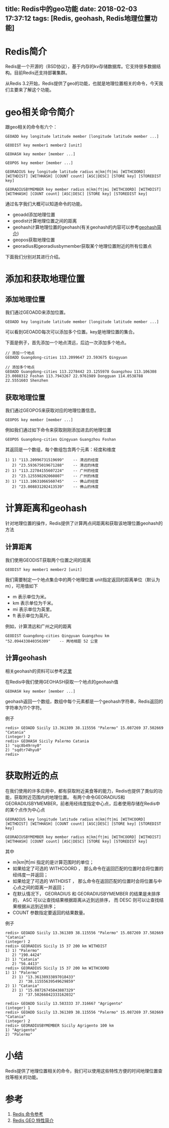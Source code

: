 title: Redis中的geo功能
date: 2018-02-03 17:37:12
tags: [Redis, geohash, Redis地理位置功能]
---

# Redis简介
Redis是一个开源的（BSD协议），基于内存的kv存储数据库。它支持很多数据结构。目前Redis还支持部署集群。

从Redis 3.2开始，Redis提供了geo的功能，也就是地理位置相关的命令，今天我们主要来了解这个功能。

<!-- more -->

# geo相关命令简介
跟geo相关的命令有六个：
```
GEOADD key longitude latitude member [longitude latitude member ...]

GEODIST key member1 member2 [unit]

GEOHASH key member [member ...]

GEOPOS key member [member ...]

GEORADIUS key longitude latitude radius m|km|ft|mi [WITHCOORD] [WITHDIST] [WITHHASH] [COUNT count] [ASC|DESC] [STORE key] [STOREDIST key]

GEORADIUSBYMEMBER key member radius m|km|ft|mi [WITHCOORD] [WITHDIST] [WITHHASH] [COUNT count] [ASC|DESC] [STORE key] [STOREDIST key]
```
通过名字我们大概可以知道命令的功能。
* geoadd添加地理位置
* geodist计算地理位置之间的距离
* geohash计算地理位置的geohash(有关geohash的内容可以参考[geohash简介][3])
* geopos获取地理位置
* georadius和georadiusbymember获取某个地理位置附近的所有位置点

下面我们分别对其进行介绍。

# 添加和获取地理位置

## 添加地理位置
我们通过GEOADD来添加位置。
```
GEOADD key longitude latitude member [longitude latitude member ...]
```
可以看到GEOADD每次可以添加多个位置。key是地理位置的集合。

下面是例子，首先添加一个地点清远，后边一次添加多个地点。
```
// 添加一个地点
GEOADD Guangdong-cities 113.2099647 23.593675 Qingyuan

// 添加多个地点
GEOADD Guangdong-cities 113.2278442 23.1255978 Guangzhou 113.106308 23.0088312 Foshan 113.7943267 22.9761989 Dongguan 114.0538788 22.5551603 Shenzhen
```

## 获取地理位置
我们通过GEOPOS来获取对应的地理位置信息。
```
GEOPOS key member [member ...]
```
例如我们通过如下命令来获取刚刚添加进去的地理位置
```
GEOPOS Guangdong-cities Qingyuan Guangzhou Foshan
```
其返回是一个数组，每个数组包含两个元素：经度和维度
```
1) 1) "113.20996731519699"    -- 清远的经度
   2) "23.593675019671288"    -- 清远的纬度
2) 1) "113.22784155607224"    -- 广州的经度
   2) "23.125598202060807"    -- 广州的纬度
3) 1) "113.10631066560745"    -- 佛山的经度
   2) "23.008831202413539"    -- 佛山的纬度
```

# 计算距离和geohash
针对地理位置的操作，Redis提供了计算两点间距离和获取该地理位置geohash的方法

## 计算距离
我们使用GEODIST获取两个位置之间的距离
```
GEODIST key member1 member2 [unit]
```
我们需要制定一个地点集合中的两个地理位置
unit指定返回的距离单位（默认为m），可用值如下
* m 表示单位为米。
* km 表示单位为千米。
* mi 表示单位为英里。
* ft 表示单位为英尺。

例如，计算清远和广州之间的距离
```
GEODIST Guangdong-cities Qingyuan Guangzhou km
"52.094433840356309"    -- 两地相距 52 公里
```

## 计算geohash
相关geohash的资料可以参考[这里][3]

在Redis中我们使用GEOHASH获取一个地点的geohash值
```
GEOHASH key member [member ...]
```
geohash返回一个数组，数组中每个元素都是一个geohash字符串，Redis返回的字符串为11个字符。

例子
```
redis> GEOADD Sicily 13.361389 38.115556 "Palermo" 15.087269 37.502669 "Catania"
(integer) 2
redis> GEOHASH Sicily Palermo Catania
1) "sqc8b49rny0"
2) "sqdtr74hyu0"
redis> 
```

# 获取附近的点
在我们使用的许多应用中，都有获取附近美食等的能力，Redis也提供了类似的功能，获取附近范围内的地理位置。
有两个命令GEORADIUS和GEORADIUSBYMEMBER，前者用经纬度指定中心点，后者使用存储在Redis中的某个点作为中心点
```
GEORADIUS key longitude latitude radius m|km|ft|mi [WITHCOORD] [WITHDIST] [WITHHASH] [COUNT count] [ASC|DESC] [STORE key] [STOREDIST key]

GEORADIUSBYMEMBER key member radius m|km|ft|mi [WITHCOORD] [WITHDIST] [WITHHASH] [COUNT count] [ASC|DESC] [STORE key] [STOREDIST key]
```
其中
* m|km|ft|mi 指定的是计算范围时的单位；
* 如果给定了可选的 WITHCOORD ， 那么命令在返回匹配的位置时会将位置的经纬度一并返回；
* 如果给定了可选的 WITHDIST ， 那么命令在返回匹配的位置时会将位置与中心点之间的距离一并返回；
* 在默认情况下， GEORADIUS 和 GEORADIUSBYMEMBER 的结果是未排序的， ASC 可以让查找结果根据距离从近到远排序， 而 DESC 则可以让查找结果根据从远到近排序；
* COUNT 参数指定要返回的结果数量。

例子
```
redis> GEOADD Sicily 13.361389 38.115556 "Palermo" 15.087269 37.502669 "Catania"
(integer) 2
redis> GEORADIUS Sicily 15 37 200 km WITHDIST
1) 1) "Palermo"
   2) "190.4424"
2) 1) "Catania"
   2) "56.4413"
redis> GEORADIUS Sicily 15 37 200 km WITHCOORD
1) 1) "Palermo"
   2) 1) "13.36138933897018433"
      2) "38.11555639549629859"
2) 1) "Catania"
   2) 1) "15.08726745843887329"
      2) "37.50266842333162032"

redis> GEOADD Sicily 13.583333 37.316667 "Agrigento"
(integer) 1
redis> GEOADD Sicily 13.361389 38.115556 "Palermo" 15.087269 37.502669 "Catania"
(integer) 2
redis> GEORADIUSBYMEMBER Sicily Agrigento 100 km
1) "Agrigento"
2) "Palermo"
```

# 小结
Redis提供了地理位置相关的命令，我们可以使用这些特性方便的时间地理位置查找等相关的功能。

# 参考

1) [Redis 命令参考][1]
2) [Redis GEO 特性简介][2]

[1]: http://redisdoc.com/
[2]: http://blog.huangz.me/diary/2015/redis-geo.html
[3]: /2018/02/03/geohash简介/